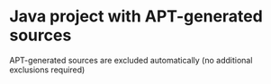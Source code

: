 # Java project with APT-generated sources

APT-generated sources are excluded automatically (no additional exclusions required)